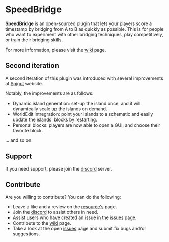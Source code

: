# SpeedBridge
**SpeedBridge** is an open-sourced plugin that lets your players score a timestamp by bridging from A to B as quickly as possible. This is for people who want to experiment with other bridging techniques, play competitively, or train their bridging skills.

For more information, please visit the [wiki](https://github.com/Tofpu/SpeedBridge/wiki) page.

## Second iteration
A second iteration of this plugin was introduced with several improvements at [Spigot](https://www.spigotmc.org/resources/speedbridge-v2-bridge-practice-plugin.100619) website. 

Notably, the improvements are as follows:
- Dynamic island generation: set-up the island once, and it will dynamically scale up the islands on demand.
- WorldEdit intregration: point your islands to a schematic and easily update the islands` blocks by restarting.
- Personal blocks: players are now able to open a GUI, and choose their favorite block.  

... and so on.

## Support
If you need support, please join the [discord](https://discord.gg/rjks6D5Ynq) server.

## Contribute
 Are you willing to contribute? You can do the following:
* Leave a like and a review on the [resource's](https://www.spigotmc.org/resources/speedbridge-1-free-bridge-trainer-rpf.95918/) page.
* Join the [discord](hhttps://discord.gg/rjks6D5Ynq) to assist others in need. 
* Assist users who have created an issue in the [issues](https://github.com/request-plugins-for-free/SpeedBridge/issue/) page.
* Contribute to the [wiki](https://github.com/request-plugins-for-free/SpeedBridge/wiki) page.
* Take a look at the open [issues](https://github.com/request-plugins-for-free/SpeedBridge/issues) page and submit fix bugs and/or suggestions.

